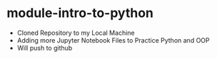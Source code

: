 # module-intro-to-python

- Cloned Repository to my Local Machine
- Adding more Jupyter Notebook Files to Practice Python and OOP
- Will push to github
